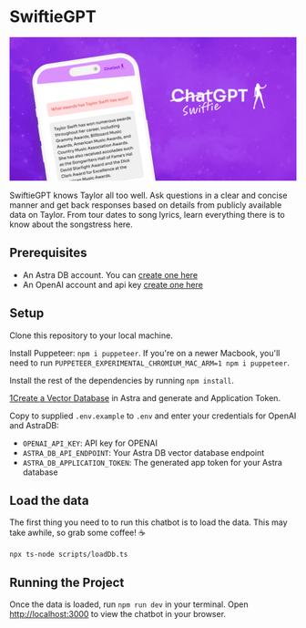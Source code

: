 # SwiftieGPT

![SwiftieGPT](gh-hero.png)

SwiftieGPT knows Taylor all too well. Ask questions in a clear and concise manner and get back responses based on details from publicly available data on Taylor. From tour dates to song lyrics, learn everything there is to know about the songstress here.

## Prerequisites

- An Astra DB account. You can [create one here](https://astra.datastax.com/register)
- An OpenAI account and api key [create one here](https://platform.openai.com/)

## Setup

Clone this repository to your local machine.

Install Puppeteer: `npm i puppeteer`. If you're on a newer Macbook, you'll need to run `PUPPETEER_EXPERIMENTAL_CHROMIUM_MAC_ARM=1 npm i puppeteer`.

Install the rest of the dependencies by running `npm install`.

[1Create a Vector Database](https://docs.datastax.com/en/astra/astra-db-vector/get-started/quickstart.html#create-a-serverless-vector-database) in Astra and generate and Application Token.

Copy to supplied `.env.example` to `.env` and enter your credentials for OpenAI and AstraDB:

- `OPENAI_API_KEY`: API key for OPENAI
- `ASTRA_DB_API_ENDPOINT`: Your Astra DB vector database endpoint
- `ASTRA_DB_APPLICATION_TOKEN`: The generated app token for your Astra database


## Load the data

The first thing you need to to run this chatbot is to load the data. This may take awhile, so grab some coffee! ☕️

`npx ts-node scripts/loadDb.ts`

## Running the Project

Once the data is loaded, run `npm run dev` in your terminal. Open [http://localhost:3000](http://localhost:3000) to view the chatbot in your browser.
